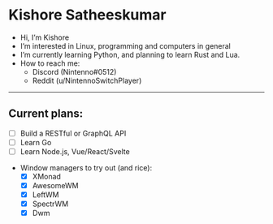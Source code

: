 # Kishore Satheeskumar

- Hi, I’m Kishore
- I’m interested in Linux, programming and computers in general
- I’m currently learning Python, and planning to learn Rust and Lua.
- How to reach me:
  - Discord (Nintenno#0512)
  - Reddit (u/NintennoSwitchPlayer)

---

## Current plans:

- [ ] Build a RESTful or GraphQL API
- [ ] Learn Go
- [ ] Learn Node.js, Vue/React/Svelte

- Window managers to try out (and rice):
  - [x] XMonad
  - [x] AwesomeWM
  - [x] LeftWM
  - [x] SpectrWM
  - [x] Dwm
